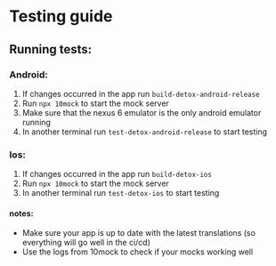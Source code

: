 # Testing guide

## Running tests:

### Android:

1. If changes occurred in the app run `build-detox-android-release`
2. Run `npx 10mock` to start the mock server
3. Make sure that the nexus 6 emulator is the only android emulator running
4. In another terminal run `test-detox-android-release` to start testing

### Ios:

1. If changes occurred in the app run `build-detox-ios`
2. Run `npx 10mock` to start the mock server
3. In another terminal run `test-detox-ios` to start testing

#### notes:

- Make sure your app is up to date with the latest translations (so everything will go well in the ci/cd)
- Use the logs from 10mock to check if your mocks working well
